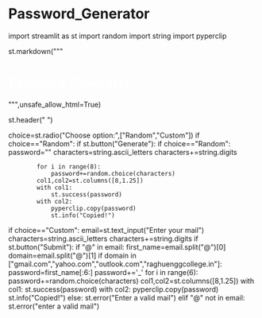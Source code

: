 # Password_Generator
import streamlit as st
import random 
import string
import pyperclip


st.markdown(""" 
            <link href="https://fonts.googleapis.com/css2?family=Audiowide&family=Barrio&family=Bitcount+Single+Ink:wght@100..900&family=Fascinate&display=swap" rel="stylesheet">
            <h1 style='font-family:"Audiowide";color:white'>Password Generator</h1>
            """,unsafe_allow_html=True)
        
st.header("     ")

choice=st.radio("Choose option:",["Random","Custom"])
if choice=="Random":
    if st.button("Generate"):
        if choice=="Random":
            password=""
            characters=string.ascii_letters
            characters+=string.digits

            for i in range(8):
                password+=random.choice(characters)
            col1,col2=st.columns([8,1.25])
            with col1:
                st.success(password)
            with col2:
                pyperclip.copy(password)
                st.info("Copied!")


if choice=="Custom":
    email=st.text_input("Enter your mail")
    characters=string.ascii_letters
    characters+=string.digits
    if st.button("Submit"):
        if "@" in email:
            first_name=email.split("@")[0]
            domain=email.split("@")[1]
            if domain in ["gmail.com","yahoo.com","outlook.com","raghuenggcollege.in"]:
                password=first_name[:6:]
                password+='_'
                for i in range(6):
                    password+=random.choice(characters)
                col1,col2=st.columns([8,1.25])
                with col1:
                    st.success(password)
                with col2:
                    pyperclip.copy(password)
                    st.info("Copied!")
            else:
                st.error("Enter a valid mail")
        elif "@" not in email:
            st.error("enter a valid mail")
        
